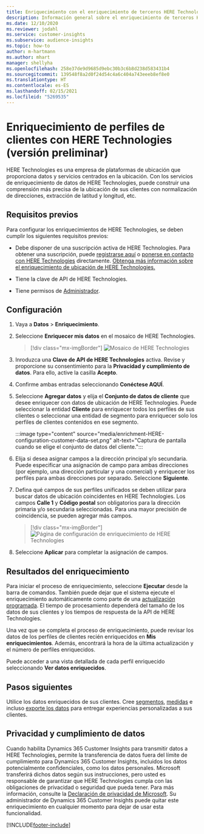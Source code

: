 ```yaml
---
title: Enriquecimiento con el enriquecimiento de terceros HERE Technologies
description: Información general sobre el enriquecimiento de terceros HERE Technologies.
ms.date: 12/10/2020
ms.reviewer: jodahl
ms.service: customer-insights
ms.subservice: audience-insights
ms.topic: how-to
author: m-hartmann
ms.author: mhart
manager: shellyha
ms.openlocfilehash: 258e37de9d9685d9ebc30b3c6b8d238d583431b4
ms.sourcegitcommit: 139548f8a2d0f24d54c4a6c404a743eeeb8ef8e0
ms.translationtype: HT
ms.contentlocale: es-ES
ms.lasthandoff: 02/15/2021
ms.locfileid: "5269535"
---
```

# <a name="enrichment-of-customer-profiles-with-here-technologies-preview"></a>Enriquecimiento de perfiles de clientes con HERE Technologies (versión preliminar)

HERE Technologies es una empresa de plataformas de ubicación que proporciona datos y servicios centrados en la ubicación. Con los servicios de enriquecimiento de datos de HERE Technologies, puede construir una comprensión más precisa de la ubicación de sus clientes con normalización de direcciones, extracción de latitud y longitud, etc.

## <a name="prerequisites"></a>Requisitos previos

Para configurar los enriquecimientos de HERE Technologies, se deben cumplir los siguientes requisitos previos:

- Debe disponer de una suscripción activa de HERE Technologies. Para obtener una suscripción, puede [registrarse aquí](https://developer.here.com/sign-up?utm_medium=referral&utm_source=Microsoft-Dynamics-CI&create=Freemium-Basic) o [ponerse en contacto con HERE Technologies](https://developer.here.com/help?utm_medium=referral&utm_source=Microsoft-Dynamics-CI#how-can-we-help-you) directamente. [Obtenga más información sobre el enriquecimiento de ubicación de HERE Technologies.](https://developer.here.com/location-enrichment?cid=Dev-MicrosoftDynamics-DB-0-Dev-&utm_source=MicrosoftDynamics&utm_medium=referral&utm_campaign=Online_Dev_ReferralMicrosoft)

- Tiene la clave de API de HERE Technologies.

- Tiene permisos de [Administrador](permissions.md#administrator).

## <a name="configuration"></a>Configuración

1. Vaya a **Datos** > **Enriquecimiento**.

1. Seleccione **Enriquecer mis datos** en el mosaico de HERE Technologies.

   > [!div class="mx-imgBorder"]
   > ![Mosaico de HERE Technologies](media/HERE-tile.png "Mosaico de HERE Technologies")

1. Inroduzca una **Clave de API de HERE Technologies** activa. Revise y proporcione su consentimiento para la **Privacidad y cumplimiento de datos**. Para ello, active la casilla **Acepto**. 

1. Confirme ambas entradas seleccionando **Conéctese AQUÍ**.

1.  Seleccione **Agregar datos** y elija el **Conjunto de datos de cliente** que desee enriquecer con datos de ubicación de HERE Technologies. Puede seleccionar la entidad **Cliente** para enriquecer todos los perfiles de sus clientes o seleccionar una entidad de segmento para enriquecer solo los perfiles de clientes contenidos en ese segmento.

    :::image type="content" source="media/enrichment-HERE-configuration-customer-data-set.png" alt-text="Captura de pantalla cuando se elige el conjunto de datos del cliente.":::

1. Elija si desea asignar campos a la dirección principal y/o secundaria. Puede especificar una asignación de campo para ambas direcciones (por ejemplo, una dirección particular y una comercial) y enriquecer los perfiles para ambas direcciones por separado. Seleccione **Siguiente**.

1. Defina qué campos de sus perfiles unificados se deben utilizar para buscar datos de ubicación coincidentes en HERE Technologies. Los campos **Calle 1** y **Código postal** son obligatorios para la dirección primaria y/o secundaria seleccionadas. Para una mayor precisión de coincidencia, se pueden agregar más campos.

   > [!div class="mx-imgBorder"]
   > ![Página de configuración de enriquecimiento de HERE Technologies](media/enrichment-HERE-configuration.png "Página de configuración de enriquecimiento de HERE Technologies")

1. Seleccione **Aplicar** para completar la asignación de campos.

## <a name="enrichment-results"></a>Resultados del enriquecimiento

Para iniciar el proceso de enriquecimiento, seleccione **Ejecutar** desde la barra de comandos. También puede dejar que el sistema ejecute el enriquecimiento automáticamente como parte de una [actualización programada](system.md#schedule-tab). El tiempo de procesamiento dependerá del tamaño de los datos de sus clientes y los tiempos de respuesta de la API de HERE Technologies.

Una vez que se completa el proceso de enriquecimiento, puede revisar los datos de los perfiles de clientes recién enriquecidos en **Mis enriquecimientos**. Además, encontrará la hora de la última actualización y el número de perfiles enriquecidos.

Puede acceder a una vista detallada de cada perfil enriquecido seleccionando **Ver datos enriquecidos**.

## <a name="next-steps"></a>Pasos siguientes

Utilice los datos enriquecidos de sus clientes. Cree [segmentos](segments.md), [medidas](measures.md) e incluso [exporte los datos](export-destinations.md) para entregar experiencias personalizadas a sus clientes.

## <a name="data-privacy-and-compliance"></a>Privacidad y cumplimiento de datos

Cuando habilita Dynamics 365 Customer Insights para transmitir datos a HERE Technologies, permite la transferencia de datos fuera del límite de cumplimiento para Dynamics 365 Customer Insights, incluidos los datos potencialmente confidenciales, como los datos personales. Microsoft transferirá dichos datos según sus instrucciones, pero usted es responsable de garantizar que HERE Technologies cumpla con las obligaciones de privacidad o seguridad que pueda tener. Para más información, consulte la [Declaración de privacidad de Microsoft](https://go.microsoft.com/fwlink/?linkid=396732).
Su administrador de Dynamics 365 Customer Insights puede quitar este enriquecimiento en cualquier momento para dejar de usar esta funcionalidad.


[!INCLUDE[footer-include](../includes/footer-banner.md)]